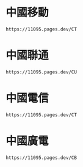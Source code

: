 # 中國移動

`https://11095.pages.dev/CT`

# 中國聯通

`https://11095.pages.dev/CU`

# 中國電信

`https://11095.pages.dev/CT`

# 中國廣電

`https://11095.pages.dev/CB`
